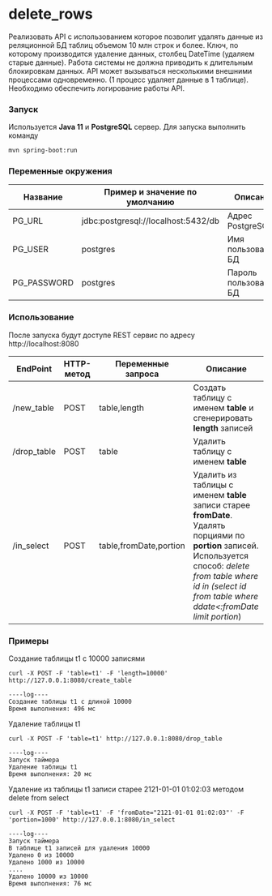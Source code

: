 # delete_rows
Реализовать API с использованием которое позволит удалять данные из реляционной БД  таблиц объемом 10 млн строк и более. Ключ, по которому производится удаление данных, столбец DateTime (удаляем старые данные). Работа системы не должна приводить к длительным блокировкам данных. АPI может вызываться несколькими внешними процессами одновременно. (1 процесс удаляет данные в 1 таблице). Необходимо обеспечить логирование работы API.  

### Запуск

Используется __Java 11__  и __PostgreSQL__ сервер. Для запуска выполнить команду

```sh
mvn spring-boot:run
```

### Переменные окружения

| Название | Пример и значение по умолчанию | Описание |
| --- |------- | ------ |
| PG_URL | jdbc:postgresql://localhost:5432/db | Адрес PostgreSQL |
| PG_USER | postgres | Имя пользователя БД |
| PG_PASSWORD | postgres | Пароль пользователя БД |

### Использование

После запуска будут доступе REST сервис по адресу http://localhost:8080

| EndPoint | HTTP-метод | Переменные запроса | Описание |
| --- |------- | ------ |------ |
| /new_table |POST | table,length |Создать таблицу с именем __table__ и сгенерировать __length__ записей |
| /drop_table |POST | table |Удалить таблицу с именем __table__ |
| /in_select |POST | table,fromDate,portion |Удалить из таблицы с именем __table__ записи старее __fromDate__. Удалять порциями по __portion__ записей. Используется способ: *delete from table where id in (select id from table where ddate<:fromDate limit portion*)|

### Примеры

Создание таблицы t1 с 10000 записями

````shell script
curl -X POST -F 'table=t1' -F 'length=10000' http://127.0.0.1:8080/create_table

----log----
Создание таблицы t1 c длиной 10000
Время выполнения: 496 мс
````

Удаление таблицы t1

````shell script
curl -X POST -F 'table=t1' http://127.0.0.1:8080/drop_table

----log----
Запуск таймера
Удаление таблицы t1
Время выполнения: 20 мс
````

Удаление из таблицы t1 записи старее 2121-01-01 01:02:03 методом delete from select

````shell script
curl -X POST -F 'table=t1' -F 'fromDate="2121-01-01 01:02:03"' -F 'portion=1000' http://127.0.0.1:8080/in_select

----log----
Запуск таймера
В таблице t1 записей для удаления 10000
Удалено 0 из 10000 
Удалено 1000 из 10000
.... 
Удалено 10000 из 10000 
Время выполнения: 76 мс
````




